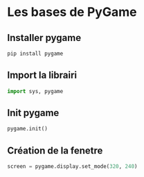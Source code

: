 # Les bases de PyGame

## Installer pygame

```python
pip install pygame
```

## Import la librairi

```python
import sys, pygame
```

## Init pygame

```python
pygame.init()
```

## Création de la fenetre 

```python
screen = pygame.display.set_mode(320, 240)
```